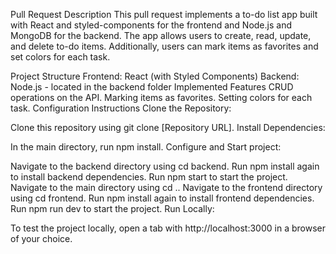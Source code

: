 Pull Request
Description
This pull request implements a to-do list app built with React and styled-components for the frontend and Node.js and MongoDB for the backend. The app allows users to create, read, update, and delete to-do items. Additionally, users can mark items as favorites and set colors for each task.

Project Structure
Frontend: React (with Styled Components)
Backend: Node.js - located in the backend folder
Implemented Features
CRUD operations on the API.
Marking items as favorites.
Setting colors for each task.
Configuration Instructions
Clone the Repository:

Clone this repository using git clone [Repository URL].
Install Dependencies:

In the main directory, run npm install.
Configure and Start project:

Navigate to the backend directory using cd backend.
Run npm install again to install backend dependencies.
Run npm start to start the project.
Navigate to the main directory using cd ..
Navigate to the frontend directory using cd frontend.
Run npm install again to install frontend dependencies.
Run npm run dev to start the project.
Run Locally:

To test the project locally, open a tab with http://localhost:3000 in a browser of your choice.
